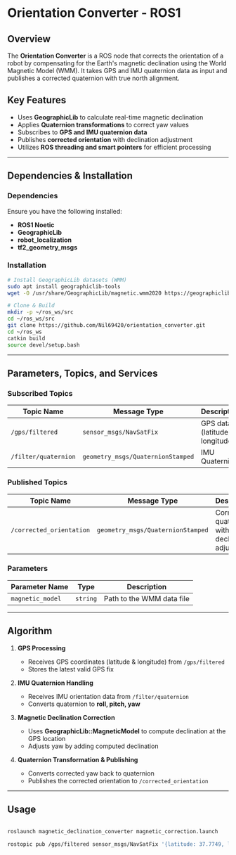 # Orientation Converter - ROS1  

## Overview  
The **Orientation Converter** is a ROS node that corrects the orientation of a robot by compensating for the Earth's magnetic declination using the World Magnetic Model (WMM). It takes GPS and IMU quaternion data as input and publishes a corrected quaternion with true north alignment.  

## Key Features  
- Uses **GeographicLib** to calculate real-time magnetic declination  
- Applies **Quaternion transformations** to correct yaw values  
- Subscribes to **GPS and IMU quaternion data**  
- Publishes **corrected orientation** with declination adjustment  
- Utilizes **ROS threading and smart pointers** for efficient processing  

---

## Dependencies & Installation  

### Dependencies  
Ensure you have the following installed:  

- **ROS1 Noetic**
- **GeographicLib**  
- **robot_localization**  
- **tf2_geometry_msgs**  

### Installation  
```bash
# Install GeographicLib datasets (WMM)
sudo apt install geographiclib-tools
wget -O /usr/share/GeographicLib/magnetic.wmm2020 https://geographiclib.sourceforge.io/magnetic.html

# Clone & Build
mkdir -p ~/ros_ws/src
cd ~/ros_ws/src
git clone https://github.com/Nil69420/orientation_converter.git
cd ~/ros_ws
catkin build
source devel/setup.bash
```

---

## Parameters, Topics, and Services  

### **Subscribed Topics**  
| Topic Name             | Message Type                     | Description |
|------------------------|--------------------------------|-------------|
| `/gps/filtered`        | `sensor_msgs/NavSatFix`       | GPS data (latitude, longitude) |
| `/filter/quaternion`   | `geometry_msgs/QuaternionStamped` | IMU Quaternion |

### **Published Topics**  
| Topic Name                | Message Type                     | Description |
|---------------------------|--------------------------------|-------------|
| `/corrected_orientation`  | `geometry_msgs/QuaternionStamped` | Corrected quaternion with declination adjustment |

### **Parameters**  
| Parameter Name     | Type   | Description |
|--------------------|--------|-------------|
| `magnetic_model`  | `string` | Path to the WMM data file |

---

## Algorithm  

1. **GPS Processing**  
   - Receives GPS coordinates (latitude & longitude) from `/gps/filtered`  
   - Stores the latest valid GPS fix  

2. **IMU Quaternion Handling**  
   - Receives IMU orientation data from `/filter/quaternion`  
   - Converts quaternion to **roll, pitch, yaw**  

3. **Magnetic Declination Correction**  
   - Uses **GeographicLib::MagneticModel** to compute declination at the GPS location  
   - Adjusts yaw by adding computed declination  

4. **Quaternion Transformation & Publishing**  
   - Converts corrected yaw back to quaternion  
   - Publishes the corrected orientation to `/corrected_orientation`  

---

## Usage  
```bash

roslaunch magnetic_declination_converter magnetic_correction.launch

rostopic pub /gps/filtered sensor_msgs/NavSatFix '{latitude: 37.7749, longitude: -122.4194, altitude: 10.0}'

```
